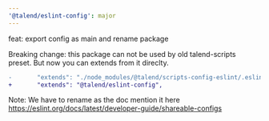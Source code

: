 ```yaml
---
'@talend/eslint-config': major
---
```


feat: export config as main and rename package

Breaking change: this package can not be used by old talend-scripts preset. But now you can extends from it direclty.

```diff
-       "extends": "./node_modules/@talend/scripts-config-eslint/.eslintrc.js",
+       "extends": "@talend/eslint-config",
```

Note: We have to rename as the doc mention it here https://eslint.org/docs/latest/developer-guide/shareable-configs
